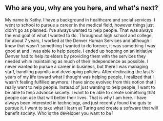 ## Who are you, why are you here, and what's next?

My name is Kathy. I have a background in healthcare and social services. I went to school to pursue a career in the medical field, however things just didn't go as planned. I've always wanted to help people. That was always the end goal of what I wanted to do. Throughout high school and college, for about 7 years, I worked at the Denver Human Services and although I knew that wasn't something I wanted to do forever, it was something I was good at and I was able to help people. I ended up hopping on an initiative Denver had to help its elders by providing them with the services they needed while maintaining as much of their independence as possible. I never wanted to pursue a career in business, but there I was managing staff, handling payrolls and developing policies. After dedicating the last 5 years of my life toward what I thought was helping people, I realized that I wasn't feeling fulfilled anymore. I have since evolved from this notion that I really want to help people. Instead of just wanting to help people, I want to be able to help advance society. I want to be able to create something that people can use that will better their lives. That is why I am here. I have always been interested in technology, and just recently found the guts to pursue it. I want to take what I learn at Turing and create a software that will benefit society.
Who is the developer you want to be?
